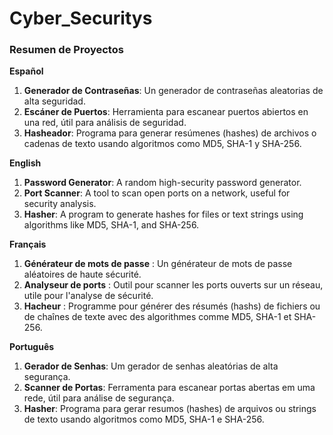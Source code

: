 # Cyber_Securitys

### Resumen de Proyectos

**Español**  
1. **Generador de Contraseñas**: Un generador de contraseñas aleatorias de alta seguridad.  
2. **Escáner de Puertos**: Herramienta para escanear puertos abiertos en una red, útil para análisis de seguridad.  
3. **Hasheador**: Programa para generar resúmenes (hashes) de archivos o cadenas de texto usando algoritmos como MD5, SHA-1 y SHA-256.

**English**  
1. **Password Generator**: A random high-security password generator.  
2. **Port Scanner**: A tool to scan open ports on a network, useful for security analysis.  
3. **Hasher**: A program to generate hashes for files or text strings using algorithms like MD5, SHA-1, and SHA-256.

**Français**  
1. **Générateur de mots de passe** : Un générateur de mots de passe aléatoires de haute sécurité.  
2. **Analyseur de ports** : Outil pour scanner les ports ouverts sur un réseau, utile pour l'analyse de sécurité.  
3. **Hacheur** : Programme pour générer des résumés (hashs) de fichiers ou de chaînes de texte avec des algorithmes comme MD5, SHA-1 et SHA-256.

**Português**  
1. **Gerador de Senhas**: Um gerador de senhas aleatórias de alta segurança.  
2. **Scanner de Portas**: Ferramenta para escanear portas abertas em uma rede, útil para análise de segurança.  
3. **Hasher**: Programa para gerar resumos (hashes) de arquivos ou strings de texto usando algoritmos como MD5, SHA-1 e SHA-256.

